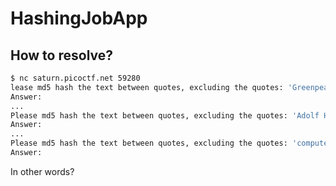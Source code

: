 # HashingJobApp

## How to resolve?

````bash
$ nc saturn.picoctf.net 59280
lease md5 hash the text between quotes, excluding the quotes: 'Greenpeace'
Answer:
...
Please md5 hash the text between quotes, excluding the quotes: 'Adolf Hitler'
Answer: 
...
Please md5 hash the text between quotes, excluding the quotes: 'computers'
Answer: 
````

In other words?